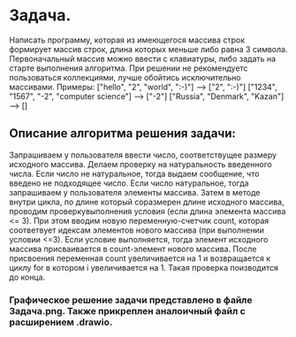 # Задача.
Написать программу, которая из имеющегося массива строк 
формирует массив строк, длина которых меньше либо равна 3 символа.
Первоначальный массив можно ввести с клавиатуры, либо задать на старте выполнения алгоритма.
При решении не рекомендуетс пользоваться коллекциями, лучше обойтись исключительно массивами.
Примеры:
["hello", "2", "world", ":-)"] --> ["2", ":-)"]
["1234", "1567", "-2", "computer science"] --> ["-2"]
["Russia", "Denmark", "Kazan"] --> []

## Описание алгоритма решения задачи:

Запрашиваем у пользователя ввести число, соответствущее размеру исходного массива.
Делаем проверку на натуральность введенного числа.
Если число не натуральное, тогда выдаем сообщение, что введено не подходящее число.
Если число натуральное, тогда запрашиваем у пользователя элементы массива.
Затем в методе внутри цикла, по длине который соразмерен длине исходного массива, проводим проверкувыполнения условия (если длина элемента массива <= 3). При этом вводим новую переменную-счетчик count, которая соответвует идексам элементов нового массива (при выполнении условии <=3). 
Если условие выполняется, тогда элемент исходного массива присваивается в count-элемент нового массива. После присвоения переменная count увеличивается на 1 и возвращается к циклу for в котором i увеличивается на 1. Такая проверка поизводится до конца.

### Графическое решение задачи представлено в файле Задача.png. Также прикреплен аналоичный файл с расширением .drawio.
